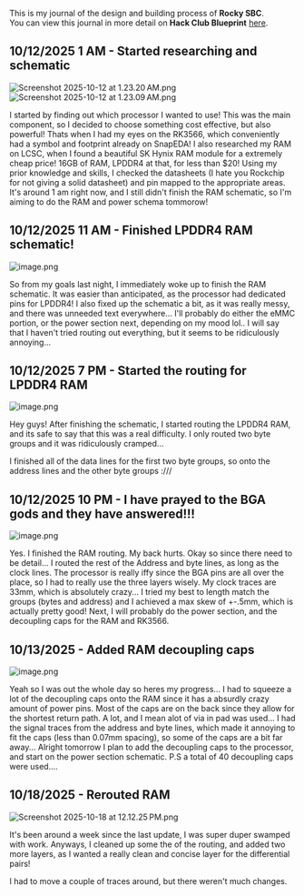 <!--
  ===================    !!READ THIS NOTICE!!   ====================
  DO NOT edit this file manually. Your changes WILL BE OVERWRITTEN!
  This journal is auto generated and updated by Hack Club Blueprint.
  To edit this file, please edit your journal entries on Blueprint.
  ==================================================================
-->

This is my journal of the design and building process of **Rocky SBC**.  
You can view this journal in more detail on **Hack Club Blueprint** [here](https://blueprint.hackclub.com/projects/400).


## 10/12/2025 1 AM - Started researching and schematic  

![Screenshot 2025-10-12 at 1.23.20 AM.png](https://blueprint.hackclub.com/user-attachments/blobs/proxy/eyJfcmFpbHMiOnsiZGF0YSI6MTc1NCwicHVyIjoiYmxvYl9pZCJ9fQ==--387e65c9144f9f6a78f145ddd09c317e3ff74028/Screenshot%202025-10-12%20at%201.23.20%E2%80%AFAM.png)
![Screenshot 2025-10-12 at 1.23.09 AM.png](https://blueprint.hackclub.com/user-attachments/blobs/proxy/eyJfcmFpbHMiOnsiZGF0YSI6MTc1MywicHVyIjoiYmxvYl9pZCJ9fQ==--774181ac4928429bcaec469269d0a204da17489d/Screenshot%202025-10-12%20at%201.23.09%E2%80%AFAM.png)

I started by finding out which processor I wanted to use! This was the main component, so I decided to choose something cost effective, but also powerful! Thats when I had my eyes on the RK3566, which conveniently had a symbol and footprint already on SnapEDA! 
I also researched my RAM on LCSC, when I found a beautiful SK Hynix RAM module for a extremely cheap price! 16GB of RAM, LPDDR4 at that, for less than $20!
Using my prior knowledge and skills, I checked the datasheets (I hate you Rockchip for not giving a solid datasheet) and pin mapped to the appropriate areas.
It's around 1 am right now, and I still didn't finish the RAM schematic, so I'm aiming to do the RAM and power schema tommorow!  

## 10/12/2025 11 AM - Finished LPDDR4 RAM schematic!  

![image.png](https://blueprint.hackclub.com/user-attachments/blobs/proxy/eyJfcmFpbHMiOnsiZGF0YSI6MTgxMCwicHVyIjoiYmxvYl9pZCJ9fQ==--0423c85fd8bc2a83442d7ea7c391dc94071dadf4/image.png)

So from my goals last night, I immediately woke up to finish the RAM schematic. It was easier than anticipated, as the processor had dedicated pins for LPDDR4! 
I also fixed up the schematic a bit, as it was really messy, and there was unneeded text everywhere... 
I'll probably do either the eMMC portion, or the power section next, depending on my mood lol..
I will say that I haven't tried routing out everything, but it seems to be ridiculously annoying...  

## 10/12/2025 7 PM - Started the routing for LPDDR4 RAM  

![image.png](https://blueprint.hackclub.com/user-attachments/blobs/proxy/eyJfcmFpbHMiOnsiZGF0YSI6MTg5NywicHVyIjoiYmxvYl9pZCJ9fQ==--d05cfd5bbf2f8fc7fd101b3e63ef94f8ebef35b6/image.png)

Hey guys! After finishing the schematic, I started routing the LPDDR4 RAM, and its safe to say that this was a real difficulty. I only routed two byte groups and it was ridiculously cramped...

I finished all of the data lines for the first two byte groups, so onto the address lines and the other byte groups :///
  

## 10/12/2025 10 PM - I have prayed to the BGA gods and they have answered!!!  

![image.png](https://blueprint.hackclub.com/user-attachments/blobs/proxy/eyJfcmFpbHMiOnsiZGF0YSI6MTkzNSwicHVyIjoiYmxvYl9pZCJ9fQ==--384ea1438b0e649a43cc04640c4afb04972cef60/image.png)

Yes.
I finished the RAM routing.
My back hurts.
Okay so since there need to be detail...
I routed the rest of the Address and byte lines, as long as the clock lines. The processor is really iffy since the BGA pins are all over the place, so I had to really use the three layers wisely. My clock traces are 33mm, which is absolutely crazy...
I tried my best to length match the groups (bytes and address) and I achieved a max skew of +-.5mm, which is actually pretty good! 
Next, I will probably do the power section, and the decoupling caps for the RAM and RK3566.  

## 10/13/2025 - Added RAM decoupling caps  

![image.png](https://blueprint.hackclub.com/user-attachments/blobs/proxy/eyJfcmFpbHMiOnsiZGF0YSI6MjExNywicHVyIjoiYmxvYl9pZCJ9fQ==--2602318c94931495c60faac79d95d1188c0f91a2/image.png)

Yeah so I was out the whole day so heres my progress...
I had to squeeze a lot of the decoupling caps onto the RAM since it has a absurdly crazy amount of power pins. Most of the caps are on the back since they allow for the shortest return path.
A lot, and I mean alot of via in pad was used... 
I had the signal traces from the address and byte lines, which made it annoying to fit the caps (less than 0.07mm spacing), so some of the caps are a bit far away...
Alright tomorrow I plan to add the decoupling caps to the processor, and start on the power section schematic.
P.S a total of 40 decoupling caps were used....  

## 10/18/2025 - Rerouted RAM   

![Screenshot 2025-10-18 at 12.12.25 PM.png](https://blueprint.hackclub.com/user-attachments/blobs/proxy/eyJfcmFpbHMiOnsiZGF0YSI6MzAwOSwicHVyIjoiYmxvYl9pZCJ9fQ==--8313ee095ce7efcd3f9712a708a748f96aa6c7c8/Screenshot%202025-10-18%20at%2012.12.25%E2%80%AFPM.png)

It's been around a week since the last update, I was super duper swamped with work. Anyways, I cleaned up some the of the routing, and added two more layers, as I wanted a really clean and concise layer for the differential pairs! 

I had to move a couple of traces around, but there weren't much changes.  

